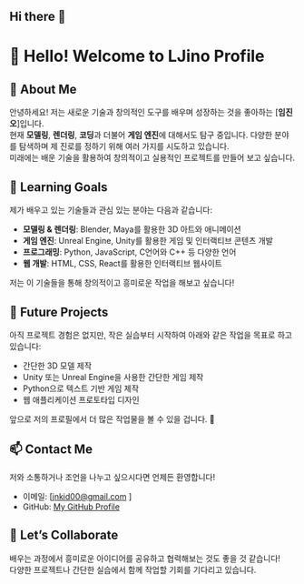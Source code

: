## Hi there 👋
# 👋 Hello! Welcome to LJino Profile

## 🌱 About Me  
안녕하세요! 저는 새로운 기술과 창의적인 도구를 배우며 성장하는 것을 좋아하는 [**임진오**]입니다.  
현재 **모델링**, **렌더링**, **코딩**과 더불어 **게임 엔진**에 대해서도 탐구 중입니다. 다양한 분야를 탐색하며 제 진로를 정하기 위해 여러 가지를 시도하고 있습니다.  
미래에는 배운 기술을 활용하여 창의적이고 실용적인 프로젝트를 만들어 보고 싶습니다.

## 🚀 Learning Goals  
제가 배우고 있는 기술들과 관심 있는 분야는 다음과 같습니다:  
- **모델링 & 렌더링**: Blender, Maya를 활용한 3D 아트와 애니메이션  
- **게임 엔진**: Unreal Engine, Unity를 활용한 게임 및 인터랙티브 콘텐츠 개발  
- **프로그래밍**: Python, JavaScript, C언어와 C++ 등 다양한 언어  
- **웹 개발**: HTML, CSS, React를 활용한 인터랙티브 웹사이트  

저는 이 기술들을 통해 창의적이고 흥미로운 작업을 해보고 싶습니다!

## 📂 Future Projects  
아직 프로젝트 경험은 없지만, 작은 실습부터 시작하여 아래와 같은 작업을 목표로 하고 있습니다:  
- 간단한 3D 모델 제작  
- Unity 또는 Unreal Engine을 사용한 간단한 게임 제작  
- Python으로 텍스트 기반 게임 제작  
- 웹 애플리케이션 프로토타입 디자인  

앞으로 저의 프로필에서 더 많은 작업물을 볼 수 있을 겁니다. 🎉

## 📫 Contact Me  
저와 소통하거나 조언을 나누고 싶으시다면 언제든 환영합니다!  
- 이메일: [jnkid00@gmail.com ]  
- GitHub: [My GitHub Profile](https://github.com/LJino)

## 🤝 Let’s Collaborate  
배우는 과정에서 흥미로운 아이디어를 공유하고 협력해보는 것도 좋을 것 같습니다!  
다양한 프로젝트나 간단한 실습에서 함께 작업할 기회를 기다리고 있습니다.  


